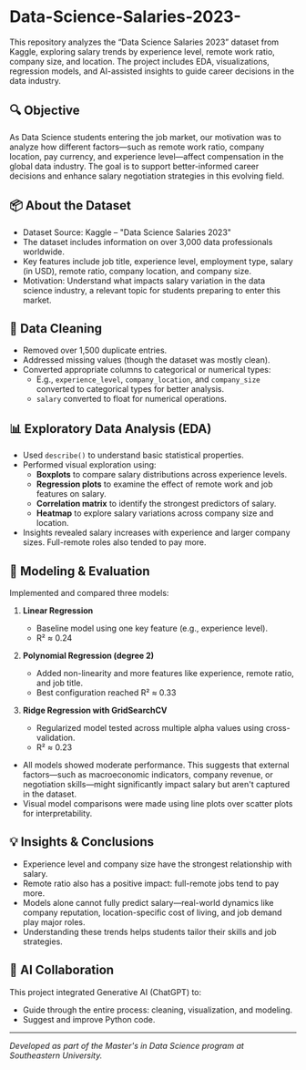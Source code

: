 # Data-Science-Salaries-2023-
This repository analyzes the “Data Science Salaries 2023” dataset from Kaggle, exploring salary trends by experience level, remote work ratio, company size, and location. The project includes EDA, visualizations, regression models, and AI-assisted insights to guide career decisions in the data industry.

## 🔍 Objective

As Data Science students entering the job market, our motivation was to analyze how different factors—such as remote work ratio, company location, pay currency, and experience level—affect compensation in the global data industry. The goal is to support better-informed career decisions and enhance salary negotiation strategies in this evolving field.

## 📦 About the Dataset

- Dataset Source: Kaggle – "Data Science Salaries 2023"
- The dataset includes information on over 3,000 data professionals worldwide.
- Key features include job title, experience level, employment type, salary (in USD), remote ratio, company location, and company size.
- Motivation: Understand what impacts salary variation in the data science industry, a relevant topic for students preparing to enter this market.

## 🧹 Data Cleaning

- Removed over 1,500 duplicate entries.
- Addressed missing values (though the dataset was mostly clean).
- Converted appropriate columns to categorical or numerical types:
  - E.g., `experience_level`, `company_location`, and `company_size` converted to categorical types for better analysis.
  - `salary` converted to float for numerical operations.

## 📊 Exploratory Data Analysis (EDA)

- Used `describe()` to understand basic statistical properties.
- Performed visual exploration using:
  - **Boxplots** to compare salary distributions across experience levels.
  - **Regression plots** to examine the effect of remote work and job features on salary.
  - **Correlation matrix** to identify the strongest predictors of salary.
  - **Heatmap** to explore salary variations across company size and location.
- Insights revealed salary increases with experience and larger company sizes. Full-remote roles also tended to pay more.

## 🔎 Modeling & Evaluation

Implemented and compared three models:

1. **Linear Regression**  
   - Baseline model using one key feature (e.g., experience level).
   - R² ≈ 0.24

2. **Polynomial Regression (degree 2)**  
   - Added non-linearity and more features like experience, remote ratio, and job title.
   - Best configuration reached R² ≈ 0.33

3. **Ridge Regression with GridSearchCV**  
   - Regularized model tested across multiple alpha values using cross-validation.
   - R² ≈ 0.23

- All models showed moderate performance. This suggests that external factors—such as macroeconomic indicators, company revenue, or negotiation skills—might significantly impact salary but aren't captured in the dataset.
- Visual model comparisons were made using line plots over scatter plots for interpretability.

## 💡 Insights & Conclusions

- Experience level and company size have the strongest relationship with salary.
- Remote ratio also has a positive impact: full-remote jobs tend to pay more.
- Models alone cannot fully predict salary—real-world dynamics like company reputation, location-specific cost of living, and job demand play major roles.
- Understanding these trends helps students tailor their skills and job strategies.

## 🤖 AI Collaboration

This project integrated Generative AI (ChatGPT) to:
- Guide through the entire process: cleaning, visualization, and modeling.
- Suggest and improve Python code.
---

*Developed as part of the Master's in Data Science program at Southeastern University.*
